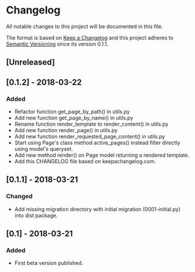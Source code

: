 # Changelog
All notable changes to this project will be documented in this file.

The format is based on [Keep a Changelog](http://keepachangelog.com/en/1.0.0/) and this project adheres to [Semantic Versioning](http://semver.org/spec/v2.0.0.html) since its version 0.1.1.

## [Unreleased]

## [0.1.2] - 2018-03-22
### Added
 - Refactor function get_page_by_path() in utils.py
 - Add new function get_page_by_name() in utils.py
 - Rename function render_template to render_content() in utils.py
 - Add new function render_page() in utils.py
 - Add new function render_requested_page_content() in utils.py
 - Start using Page's class method active_pages() instead filter directly using
 model's queryset.
 - Add new method render() on Page model returning a rendered template.
 - Add this CHANGELOG file based on keepachangelog.com.

## [0.1.1] - 2018-03-21
### Changed
 - Add missing migration directory with initial migration (0001-initial.py) into dist package.

## [0.1] - 2018-03-21
### Added
 - First beta version published.
